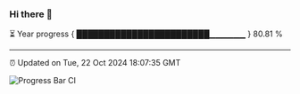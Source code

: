 ### Hi there 👋

⏳ Year progress { ████████████████████████▁▁▁▁▁▁ } 80.81 %

---

⏰ Updated on Tue, 22 Oct 2024 18:07:35 GMT

![Progress Bar CI](https://github.com/EinsPommes/EinsPommes/blob/main/.github/workflows/main.yml)
